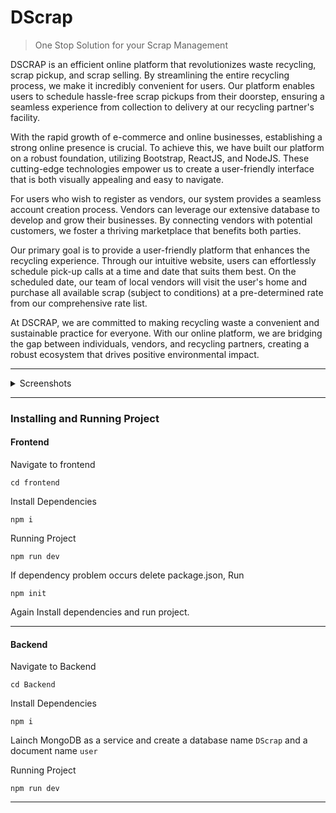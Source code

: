 # DScrap

> One Stop Solution for your Scrap Management

DSCRAP is an efficient online platform that revolutionizes waste recycling, scrap pickup, and scrap selling. By streamlining the entire recycling process, we make it incredibly convenient for users. Our platform enables users to schedule hassle-free scrap pickups from their doorstep, ensuring a seamless experience from collection to delivery at our recycling partner's facility.

With the rapid growth of e-commerce and online businesses, establishing a strong online presence is crucial. To achieve this, we have built our platform on a robust foundation, utilizing Bootstrap, ReactJS, and NodeJS. These cutting-edge technologies empower us to create a user-friendly interface that is both visually appealing and easy to navigate.

For users who wish to register as vendors, our system provides a seamless account creation process. Vendors can leverage our extensive database to develop and grow their businesses. By connecting vendors with potential customers, we foster a thriving marketplace that benefits both parties.

Our primary goal is to provide a user-friendly platform that enhances the recycling experience. Through our intuitive website, users can effortlessly schedule pick-up calls at a time and date that suits them best. On the scheduled date, our team of local vendors will visit the user's home and purchase all available scrap (subject to conditions) at a pre-determined rate from our comprehensive rate list.

At DSCRAP, we are committed to making recycling waste a convenient and sustainable practice for everyone. With our online platform, we are bridging the gap between individuals, vendors, and recycling partners, creating a robust ecosystem that drives positive environmental impact.

---

<details>
<summary>Screenshots</summary>
<br>

- ![All in one](https://github.com/pushan-alagiya/DScrap/Screenshots/1.jpeg)
- ![All in one](https://github.com/pushan-alagiya/DScrap/Screenshots/2.jpeg)
- ![All in one](https://github.com/pushan-alagiya/DScrap/Screenshots/3.jpeg)
- ![All in one](https://github.com/pushan-alagiya/DScrap/Screenshots/4.jpeg)
- ![All in one](https://github.com/pushan-alagiya/DScrap/Screenshots/5.jpeg)
- ![All in one](https://github.com/pushan-alagiya/DScrap/Screenshots/6.jpeg)
- ![All in one](https://github.com/pushan-alagiya/DScrap/Screenshots/7.jpeg)
- ![All in one](https://github.com/pushan-alagiya/DScrap/Screenshots/8.jpeg)
- ![All in one](https://github.com/pushan-alagiya/DScrap/Screenshots/9.jpeg)
</details>

---

### Installing and Running Project

#### Frontend

Navigate to frontend

```
cd frontend
```

Install Dependencies

```
npm i
```

Running Project

```
npm run dev
```

If dependency problem occurs delete package.json, Run

```
npm init
```

Again Install dependencies and run project.

---

#### Backend

Navigate to Backend

```
cd Backend
```

Install Dependencies

```
npm i
```

Lainch MongoDB as a service and create a database name `DScrap` and a document name `user`

Running Project

```
npm run dev
```

---
